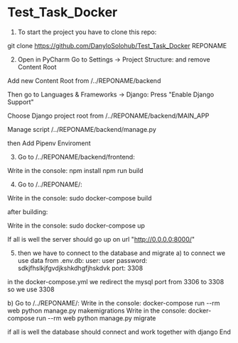 # Test_Task_Docker

1) To start the project you have to clone this repo: 

  git clone https://github.com/DanyloSolohub/Test_Task_Docker REPONAME

2) Open in PyCharm
  Go to Settings -> Project Structure: and remove Content Root

  Add new Content Root from  /../REPONAME/backend

  Then go to Languages & Frameworks -> Django: 
  Press  "Enable Django Support"
  
  Choose Django project root from /../REPONAME/backend/MAIN_APP 
  
  Manage script /../REPONAME/backend/manage.py

  then Add Pipenv Enviroment

3) Go to /../REPONAME/backend/frontend:

Write in the console: npm install
                      npm run build

4) Go to /../REPONAME/:

Write in the console: sudo docker-compose build

after building:

Write in the console: sudo docker-compose up

If all is well the server should go up on url "http://0.0.0.0:8000/"

5) then we have to connect to the database and migrate
a)
  to connect we use data from .env.db:
  user: user
  password: sdkjfhslkjfgvdjkshkdhgfjhskdvk
  port: 3308

  in the docker-compose.yml we redirect the mysql port from 3306 to 3308 so we use 3308
 
 b)  Go to /../REPONAME/:
  Write in the console: docker-compose run --rm web python manage.py makemigrations
  Write in the console: docker-compose run --rm web python manage.py migrate
 
 if all is well the database should connect and work together with django
 End
 

